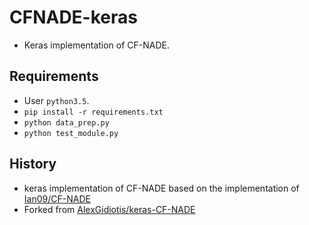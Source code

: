 # CFNADE-keras

* Keras implementation of CF-NADE.

## Requirements

* User `python3.5`.
* `pip install -r requirements.txt`
* `python data_prep.py`
* `python test_module.py`


## History

* keras implementation of CF-NADE based on the implementation of [Ian09/CF-NADE](https://github.com/Ian09/CF-NADE)
* Forked from [AlexGidiotis/keras-CF-NADE](https://github.com/AlexGidiotis/keras-CF-NADE)
